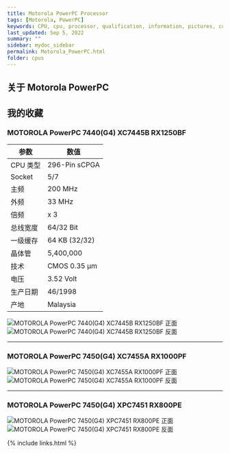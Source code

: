 ```yaml
---
title: Motorola PowerPC Processor
tags: [Motorola, PowerPC]
keywords: CPU, cpu, processor, qualification, information, pictures, core, frequency, chip packaging, packaging, cpu info, x86, collection, amd, cyrix, harris, ibm, idt, iit, intel, motorola, nec, sgs, sgs-thomson, siemens, ST, signetics, mhs, ti, texas instruments, ulsi, umc, weitek, zilog, 808x, 8085, 8088, 8086, 80188, 80186, 80286, 286, 80386, 386, i386, Am386, 386sx, 386dx, 486, i486, 586, 486sx, 486dx, overdrive, 487, pentium, 586, 5x86, 386dlc, 386slc, 486dx2, mmx, ppro, pentium-pro, pro, athlon, duron, z80, dirk oppelt, dirk, oppelt, engineering, sample, samples
last_updated: Sep 5, 2022
summary: ""
sidebar: mydoc_sidebar
permalink: Motorola_PowerPC.html
folder: cpus
---
```


## 关于 Motorola PowerPC


## 我的收藏

### MOTOROLA PowerPC 7440(G4) XC7445B RX1250BF

| 参数 | 数值 |
| ------ | ------ |
| CPU 类型 | 296-Pin sCPGA |
| Socket | 5/7 |
| 主频 | 200 MHz |
| 外频 | 33 MHz |
| 倍频 | x 3 |
| 总线宽度 | 64/32 Bit |
| 一级缓存 | 64 KB (32/32) |
| 晶体管 | 5,400,000 |
| 技术 | CMOS 0.35 µm |
| 电压 | 3.52 Volt |
| 生产日期 | 46/1998 |
| 产地 | Malaysia |

![MOTOROLA PowerPC 7440(G4) XC7445B RX1250BF 正面](/images/cpus/Motorola/MOTOROLA_PowerPC_7440(G4)_XC7445B_RX1250BF_1.jpg)
![MOTOROLA PowerPC 7440(G4) XC7445B RX1250BF 反面](/images/cpus/Motorola/MOTOROLA_PowerPC_7440(G4)_XC7445B_RX1250BF_2.jpg)

---------

### MOTOROLA PowerPC 7450(G4) XC7455A RX1000PF

![MOTOROLA PowerPC 7450(G4) XC7455A RX1000PF 正面](/images/cpus/Motorola/MOTOROLA_PowerPC_7450(G4)_XC7455A_RX1000PF_1.jpg)
![MOTOROLA PowerPC 7450(G4) XC7455A RX1000PF 反面](/images/cpus/Motorola/MOTOROLA_PowerPC_7450(G4)_XC7455A_RX1000PF_2.jpg)

---------

### MOTOROLA PowerPC 7450(G4) XPC7451 RX800PE

![MOTOROLA PowerPC 7450(G4) XPC7451 RX800PE 正面](/images/cpus/Motorola/MOTOROLA_PowerPC_7450(G4)_XPC7451_RX800PE_1.jpg)
![MOTOROLA PowerPC 7450(G4) XPC7451 RX800PE 反面](/images/cpus/Motorola/MOTOROLA_PowerPC_7450(G4)_XPC7451_RX800PE_2.jpg)

{% include links.html %}
